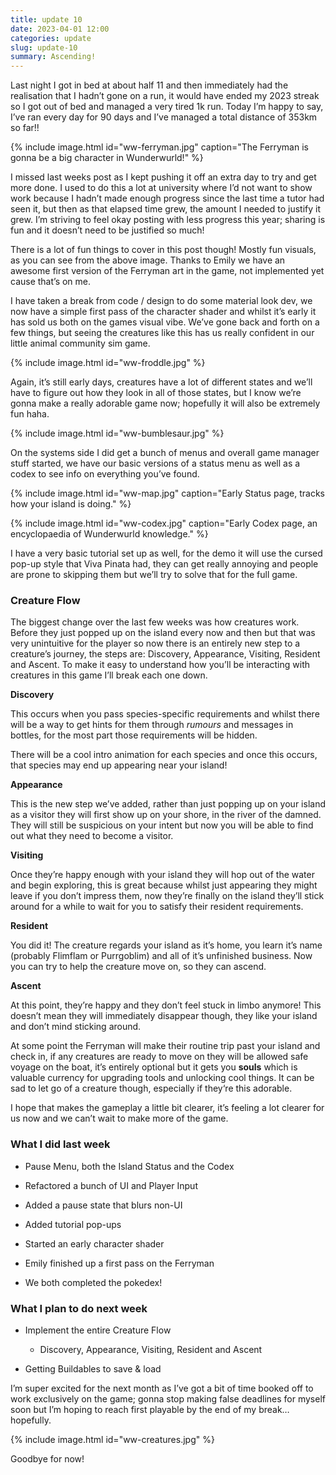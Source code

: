 ```yaml
---
title: update 10
date: 2023-04-01 12:00
categories: update
slug: update-10
summary: Ascending!
---
```

Last night I got in bed at about half 11 and then immediately had the realisation that I hadn’t gone on a run, it would have ended my 2023 streak so I got out of bed and managed a very tired 1k run. Today I’m happy to say, I’ve ran every day for 90 days and I’ve managed a total distance of 353km so far!!

{% include image.html id="ww-ferryman.jpg" caption="The Ferryman is gonna be a big character in Wunderwurld!" %}

I missed last weeks post as I kept pushing it off an extra day to try and get more done. I used to do this a lot at university where I’d not want to show work because I hadn’t made enough progress since the last time a tutor had seen it, but then as that elapsed time grew, the amount I needed to justify it grew. I’m striving to feel okay posting with less progress this year; sharing is fun and it doesn’t need to be justified so much!

There is a lot of fun things to cover in this post though! Mostly fun visuals, as you can see from the above image. Thanks to Emily we have an awesome first version of the Ferryman art in the game, not implemented yet cause that’s on me.

I have taken a break from code / design to do some material look dev, we now have a simple first pass of the character shader and whilst it’s early it has sold us both on the games visual vibe. We’ve gone back and forth on a few things, but seeing the creatures like this has us really confident in our little animal community sim game.

{% include image.html id="ww-froddle.jpg" %}

Again, it’s still early days, creatures have a lot of different states and we’ll have to figure out how they look in all of those states, but I know we’re gonna make a really adorable game now; hopefully it will also be extremely fun haha.

{% include image.html id="ww-bumblesaur.jpg" %}

On the systems side I did get a bunch of menus and overall game manager stuff started, we have our basic versions of a status menu as well as a codex to see info on everything you’ve found.

{% include image.html id="ww-map.jpg" caption="Early Status page, tracks how your island is doing." %}

{% include image.html id="ww-codex.jpg" caption="Early Codex page, an encyclopaedia of Wunderwurld knowledge." %}

I have a very basic tutorial set up as well, for the demo it will use the cursed pop-up style that Viva Pinata had, they can get really annoying and people are prone to skipping them but we’ll try to solve that for the full game.

### Creature Flow

The biggest change over the last few weeks was how creatures work. Before they just popped up on the island every now and then but that was very unintuitive for the player so now there is an entirely new step to a creature’s journey, the steps are: Discovery, Appearance, Visiting, Resident and Ascent. To make it easy to understand how you’ll be interacting with creatures in this game I’ll break each one down.

<span class="highlighted-text">__Discovery__</span>

This occurs when you pass species-specific requirements and whilst there will be a way to get hints for them through _rumours_ and messages in bottles, for the most part those requirements will be hidden.

There will be a cool intro animation for each species and once this occurs, that species may end up appearing near your island!

<span class="highlighted-text">__Appearance__</span>

This is the new step we’ve added, rather than just popping up on your island as a visitor they will first show up on your shore, in the river of the damned. They will still be suspicious on your intent but now you will be able to find out what they need to become a visitor.

<span class="highlighted-text">__Visiting__</span>

Once they’re happy enough with your island they will hop out of the water and begin exploring, this is great because whilst just appearing they might leave if you don’t impress them, now they’re finally on the island they’ll stick around for a while to wait for you to satisfy their resident requirements.

<span class="highlighted-text">__Resident__</span>

You did it! The creature regards your island as it’s home, you learn it’s name (probably Flimflam or Purrgoblim) and all of it’s unfinished business. Now you can try to help the creature move on, so they can ascend.

<span class="highlighted-text">__Ascent__</span>

At this point, they’re happy and they don’t feel stuck in limbo anymore! This doesn’t mean they will immediately disappear though, they like your island and don’t mind sticking around.

At some point the Ferryman will make their routine trip past your island and check in, if any creatures are ready to move on they will be allowed safe voyage on the boat, it’s entirely optional but it gets you __souls__ which is valuable currency for upgrading tools and unlocking cool things. It can be sad to let go of a creature though, especially if they‘re this adorable.

I hope that makes the gameplay a little bit clearer, it’s feeling a lot clearer for us now and we can’t wait to make more of the game.

### What I did last week

- Pause Menu, both the Island Status and the Codex

- Refactored a bunch of UI and Player Input

- Added a pause state that blurs non-UI

- Added tutorial pop-ups

- Started an early character shader

- Emily finished up a first pass on the Ferryman

- We both completed the pokedex!

### What I plan to do next week

- Implement the entire Creature Flow

    - Discovery, Appearance, Visiting, Resident and Ascent

- Getting Buildables to save & load

I’m super excited for the next month as I’ve got a bit of time booked off to work exclusively on the game; gonna stop making false deadlines for myself soon but I’m hoping to reach first playable by the end of my break… hopefully.

{% include image.html id="ww-creatures.jpg" %}

Goodbye for now!